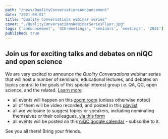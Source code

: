 ```yaml
---
path: "/news/QualityConversationsAnnouncement"
date: "2021-08-01"
title: "Quality Conversations webinar series"
cover: "./QualityConversationsWebinarSeriesFlyer.jpg"
tags: ['announcement', 'SIG-meetings', 'seminars', 'meetings', '2021']
published: true
---
```


## Join us for exciting talks and debates on niQC and open science

We are very excited to announce the *Quality Conversations* webinar series that will host a number of seminars, educational lectures, and debates on topics central to the goals of this special interest group i.e. QA, QC, open science, and the related. [Learn more](https://crossinvalidation.com/2021/07/19/announcing-quality-conversations-webinar-series-on-niqc-open-science-etc/)

 - all events will happen on this [zoom room](https://pitt.zoom.us/j/3750271811) (unless otherwise noted)
 - all of them will be video recorded, and posted in this [playlist](https://youtube.com/playlist?list=PLIa3r7AIaTinx9aVjhozUaUd2gpU5HTgn)
 - all are welcome to suggest topics or speakers, including nominating themselves or their colleagues, [via this form](https://docs.google.com/forms/d/e/1FAIpQLSez2CtrOD5FAa79u2Bh2K-ORHM-ETyD2RqGP0GC7RVgJW15oA/viewform?usp=sf_link)
 - all events will be posted on this [niQC google calendar](https://calendar.google.com/calendar/u/0?cid=cHJyYjg0a2FqZDIxYmlla21tN3FmYzNpZmtAZ3JvdXAuY2FsZW5kYXIuZ29vZ2xlLmNvbQ) - subscribe to it.

See you all there! Bring your friends.


